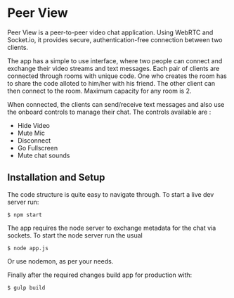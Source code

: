 # Peer View

 Peer View is a peer-to-peer video chat application. Using WebRTC and Socket.io, it provides secure, authentication-free connection between two clients.

 The app has a simple to use interface, where two people can connect and exchange their video streams and text messages. Each pair of clients are connected through rooms with unique code. One who creates the room has to share the code alloted to him/her with his friend. The other client can then connect to the room. Maximum capacity for any room is 2.

 When connected, the clients can send/receive text messages and also use the onboard controls to manage their chat. The controls available are :
- Hide Video
- Mute Mic
- Disconnect
- Go Fullscreen
- Mute chat sounds

## Installation and Setup

The code structure is quite easy to navigate through. To start a live dev server run:

```
$ npm start
```

The app requires the node server to exchange metadata for the chat via sockets. To start the node server run the usual

```
$ node app.js
```

Or use nodemon, as per your needs.

Finally after the required changes build app for production with:

```
$ gulp build
```
